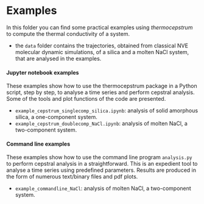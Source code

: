 # Examples

In this folder you can find some practical examples using *thermocepstrum* to compute the thermal conductivity of a system.

* the `data` folder contains the trajectories, obtained from classical NVE molecular dynamic simulations, of a silica and a molten NaCl system, that are analysed in the examples.

#### Jupyter notebook examples
These examples show how to use the thermocepstrum package in a Python script, step by step, to analyse a time series and perform cepstral analysis. Some of the tools and plot functions of the code are presented.
* `example_cepstrum_singlecomp_silica.ipynb`: analysis of solid amorphous silica, a one-component system.
* `example_cepstrum_doublecomp_NaCl.ipynb`: analysis of molten NaCl, a two-component system.

#### Command line examples
These examples show how to use the command line program `analysis.py` to perform cepstral analysis in a straightforward. This is an expedient tool to analyse a time series using predefined parameters. Results are produced in the form of numerous text/binary files and pdf plots.
* `example_commandline_NaCl`: analysis of molten NaCl, a two-component system.

